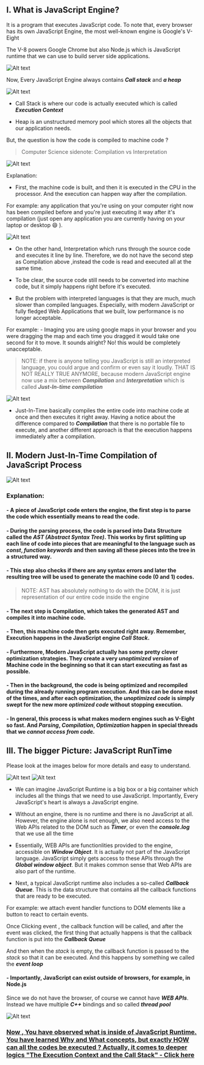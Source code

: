 ## I. What is JavaScript Engine?

It is a program that executes JavaScript code. To note that, every browser has its own JavaScript Engine, the most well-known engine is Google's V-Eight


The V-8 powers Google Chrome but also Node.js which is JavaScript runtime that we can use to build server side applications.

![Alt text](/images/highLevelJS/jsEnginee.png)

Now, Every JavaScript Engine always contains **_Call stack_** and **_a heap_**

![Alt text](/images/highLevelJS/jsEnginee2.png)

- Call Stack is where our code is actually executed which is called **_Execution Context_**

- Heap is an unstructured memory pool which stores all the objects that our application needs.

But, the question is how the code is compiled to machine code ?

> Computer Science sidenote: Compilation vs Interpretation

![Alt text](/images/highLevelJS/compilation.png)

Explanation: 
- First, the machine code is built, and then it is executed in the CPU in the processor. And the execution can happen way after the compilation.

For example: any application that you're using on your computer right now has been compiled before and you're just executing it way after it's compilation (just open any application you are currently having on your laptop or desktop 😄 ).

![Alt text](/images/highLevelJS/interpretation.png)

- On the other hand, Interpretation which runs through the source code and executes it line by line. Therefore, we do not have the second step as Compilation above ,instead the code is read and executed all at the same time.

- To be clear, the source code still needs to be converted into machine code, but it simply happens right before it's executed.

- But the problem with interpreted languages is that they are much, much slower than compiled languages. Especially, with modern JavaScript or fully fledged Web Applications that we built, low performance is no longer acceptable.

For example: - Imaging you are using google maps in your browser and you were dragging the map and each time you dragged it would take one second for it to move. It sounds alright? No! this would be completely unacceptable.

> NOTE: if there is anyone telling you JavaScript is still an interpreted language, you could argue and confirm or even say it loudly. THAT IS NOT REALLY TRUE ANYMORE, because modern JavaScript engine now use a mix between **_Compilation_** and **_Interpretation_** which is called **_Just-In-time compilation_**

![Alt text](/images/highLevelJS/jit.png)

- Just-In-Time basically compiles the entire code into machine code at once and then executes it right away. Having a notice about the difference compared to **_Compilation_** that there is no portable file to execute, and another different approach is that the execution happens immediately after a compilation.

## II. Modern Just-In-Time Compilation of JavaScript Process

![Alt text](/images/highLevelJS/jitProcess.png)

### Explanation: 
#### - A piece of JavaScript code enters the engine, the first step is to parse the code which essentially means to read the code.

#### - During the parsing process, the code is parsed into Data Structure called the **_AST (Abstract Syntax Tree)_**. This works by first splitting up each line of code into pieces that are meaningful to the language such as _const_, _function keywords_ and then saving all these pieces into the tree in a structured way.

#### - This step also checks if there are any syntax errors and later the resulting tree will be used to generate the machine code (0 and 1) codes.

> NOTE: AST has absolutely nothing to do with the DOM, it is just representation of our entire code inside the engine

#### - The next step is Compilation, which takes the generated AST and compiles it into machine code.

#### - Then, this machine code then gets executed right away. Remember, Execution happens in the JavaScript engine **_Call Stack_**.


#### - Furthermore, Modern JavaScript actually has some pretty clever optimization strategies. They create a very _unoptimized version_ of Machine code in the beginning so that it can start executing as fast as possible.

#### - Then in the background, the code is being optimized and recompiled during the already running program execution. And this can be done most of the times, and after each optimization, the _unoptimized code_ is simply swept for the new more _optimized code_ without stopping execution.

#### - In general, this process is what makes modern engines such as V-Eight so fast. And **_Parsing_**, **_Compilation_**, **_Optimization_** happen in special threads that we **_cannot access from code._**

## III. The bigger Picture: JavaScript RunTime

Please look at the images below for more details and easy to understand.

![Alt text](/images/highLevelJS/runtime1.png)
![Alt text](/images/highLevelJS/runtime2.png)

- We can imagine JavaScript Runtime is a big box or a big container which includes all the things that we need to use JavaScript. Importantly, Every JavaScript's heart is always a JavaScript engine.

- Without an engine, there is no runtime and there is no JavaScript at all. However, the engine alone is not enough, we also need access to the Web APIs related to the DOM such as **_Timer_**, or even the **_console.log_** that we use all the time

- Essentially, WEB APIs are functionlities provided to the engine, accessible on **_Window Object_**. It is actually not part of the JavaScript language. JavaScript simply gets access to these APIs through the **_Global window object_**. But it makes common sense that Web APIs are also part of the runtime.

- Next, a typical JavaScript runtime also includes a so-called **_Callback Queue_**. This is the data structure that contains all the callback functions that are ready to be executed.

For example: we attach event handler functions to DOM elements like a button to react to certain events. 

Once Clicking event , the callback function will be called, and after the event was clicked, the first thing that actually happens is that the callback function is put into the **_Callback Queue_** 

And then when the _stack_ is empty, the callback function is passed to the _stack_ so that it can be executed. And this happens by something we called the **_event loop_**

#### - Importantly, JavaScript can exist outside of browsers, for example, in Node.js

Since we do not have the browser, of course we cannot have **_WEB APIs_**. Instead we have multiple **_C++_** bindings and so called **_thread pool_**

![Alt text](/images/highLevelJS/runtimeNode.png)

### [Now , You have observed what is inside of JavaScript Runtime. You have learned Why and What concepts, but exactly HOW can all the codes be executed ? Actually, it comes to deeper logics "The Execution Context and the Call Stack" - Click here](/ExecutionContext&CallStack.md)